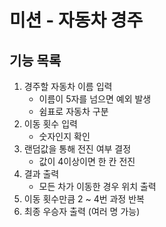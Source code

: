 # 미션 - 자동차 경주

## 기능 목록
1. 경주할 자동차 이름 입력
   * 이름이 5자를 넘으면 예외 발생
   * 쉼표로 자동차 구분
2. 이동 횟수 입력
   * 숫자인지 확인
3. 랜덤값을 통해 전진 여부 결정
   * 값이 4이상이면 한 칸 전진
4. 결과 출력
   * 모든 차가 이동한 경우 위치 출력
5. 이동 횟수만큼 2 ~ 4번 과정 반복
6. 최종 우승자 출력 (여러 명 가능)